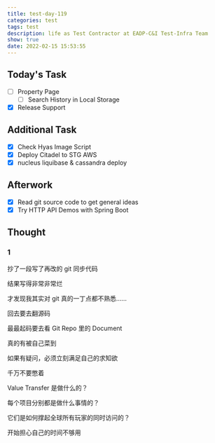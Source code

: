 ```yaml
---
title: test-day-119
categories: test
tags: test
description: life as Test Contractor at EADP-C&I Test-Infra Team
show: true
date: 2022-02-15 15:53:55
---
```

## Today's Task
- [ ] Property Page
    - [ ] Search History in Local Storage

- [x] Release Support

## Additional Task 
- [x] Check Hyas Image Script
- [x] Deploy Citadel to STG AWS
- [x] nucleus liquibase & cassandra deploy

## Afterwork
- [x] Read git source code to get general ideas
- [x] Try HTTP API Demos with Spring Boot

## Thought

### 1

抄了一段写了再改的 git 同步代码

结果写得非常非常烂

才发现我其实对 git 真的一丁点都不熟悉……

回去要去翻源码

最最起码要去看 Git Repo 里的 Document 

真的有被自己菜到

如果有疑问，必须立刻满足自己的求知欲

千万不要憋着

Value Transfer 是做什么的？

每个项目分别都是做什么事情的？

它们是如何撑起全球所有玩家的同时访问的？

开始担心自己的时间不够用
